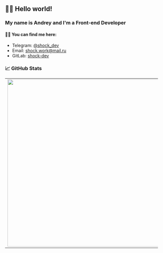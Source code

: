 ## ✌🏻 Hello world! 

### My name is Andrey and I'm a Front-end Developer

#### 🤝🏻 You can find me here:

* Telegram: [@shock_dev](https://t.me/shock_dev "My telegram")
* Email: shock.work@mail.ru
* GitLab: [shock-dev](https://gitlab.com/shock-dev)

### 📈 GitHub Stats
<p align="center">
  <table>
  <tr>
      <td><img width="550px" align="left" src="https://github-readme-stats.vercel.app/api?username=shock-dev&hide_border=true&count_private=true&layout=compact&hide_title=true&show_icons=true&theme=dark&icon_color=5194f0&bg_color=0d1117" /></td>
      <td><img width="550px" src="https://github-readme-stats.vercel.app/api/top-langs/?username=shock-dev&hide=html,scss, css,shell&layout=compact&hide_border=true&hide_title=true&theme=dark&icon_color=5194f0&bg_color=0d1117" /></td>
  </tr>   
</table>
</p>
